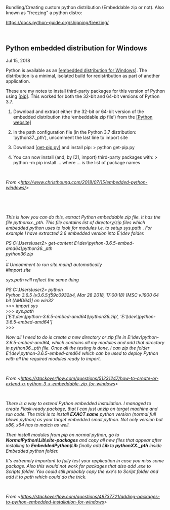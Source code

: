 Bundling/Creating custom python distribution (Embeddable zip or not). Also known as "freezing" a python distro:

<https://docs.python-guide.org/shipping/freezing/>

 

## **Python embedded distribution for Windows**

Jul 15, 2018

Python is available as an [[embedded distribution for Windows]](https://docs.python.org/3.7/using/windows.html#embedded-distribution). The distribution is a minimal, isolated build for redistribution as part of another application.

These are my notes to install third-party packages for this version of Python using [[pip]](https://pip.pypa.io/en/stable/). This worked for both the 32-bit and 64-bit versions of Python 3.7.

1.  Download and extract either the 32-bit or 64-bit version of the embedded distribution (the ‘embeddable zip file’) from the [[Python website]](https://www.python.org/downloads/release/python-370/)

2.  In the path configuration file (in the Python 3.7 distribution: ‘python37.\_pth’), uncomment the last line to import site

3.  Download [[get-pip.py]](https://pip.pypa.io/en/stable/installing/#installing-with-get-pip-py) and install pip: &gt; python get-pip.py

4.  You can now install (and, by \[2\], import) third-party packages with: &gt; python -m pip install ... where ... is the list of package names

 

*From &lt;<http://www.christhoung.com/2018/07/15/embedded-python-windows/>&gt;*

 

 



*This is how you can do this, extract Python embeddable zip file. It has the file pythonxx.\_pth. This file contains list of directory/zip files which embedded python uses to look for modules i.e. to setup sys.path . For example I have extracted 3.6 embedded version into E:\\dev folder.*

*PS C:\\Users\\user2&gt; get-content E:\\dev\\python-3.6.5-embed-amd64\\python36.\_pth  
python36.zip  
.  
\# Uncomment to run site.main() automatically  
\#import site*

*sys.path will reflect the same thing*

*PS C:\\Users\\user2&gt; python  
Python 3.6.5 (v3.6.5:f59c0932b4, Mar 28 2018, 17:00:18) \[MSC v.1900 64 bit (AMD64)\] on win32  
&gt;&gt;&gt; import sys  
&gt;&gt;&gt; sys.path  
\['E:\\\\dev\\\\python-3.6.5-embed-amd64\\\\python36.zip', 'E:\\\\dev\\\\python-3.6.5-embed-amd64'\]  
&gt;&gt;&gt;*

*Now all I need to do is create a new directory or zip file in E:\\dev\\python-3.6.5-embed-amd64, which contains all my modules and add that directory in python36.\_pth file. Once all the testing is done, I can zip the folder E:\\dev\\python-3.6.5-embed-amd64 which can be used to deploy Python with all the required modules ready to import.*

 

*From &lt;<https://stackoverflow.com/questions/51231247/how-to-create-or-extend-a-python-3-x-embeddable-zip-for-windows>&gt;*

 

T*here is a way to extend Python embedded installation. I managed to create Flask-ready package, that I can just unzip on target machine and run code. The trick is to install **EXACT same** python version (normal full blown python) as your target embedded small python. Not only version but x86, x64 has to match as well.*

*Then install modules from pip on normal python, go to **NormalPython\\Lib\\site-packages** and copy all new files that appear after installing to **EmbeddedPython\\Lib** finally add **Lib** to **pythonXX.\_pth** inside Embedded python folder.*

*It's extremely important to fully test your application in case you miss some package. Also this would not work for packages that also add .exe to Scripts folder. You could still probably copy the exe's to Script folder and add it to path which could do the trick.*

 

*From &lt;<https://stackoverflow.com/questions/49737721/adding-packages-to-python-embedded-installation-for-windows>&gt;*

 


